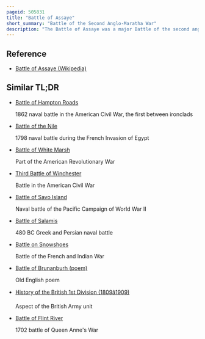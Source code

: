 ```yaml
---
pageid: 505831
title: "Battle of Assaye"
short_summary: "Battle of the Second Anglo-Maratha War"
description: "The Battle of Assaye was a major Battle of the second anglo-maratha War Fought between the Maratha Empire and british East india Company. It occurred near Assaye in western India on September 23 1803. An outnumbered indian and british Force under the Command of major general Arthur Wellesley defeated the combined Maratha Army of daulatrao Scindia and the Bhonsle Raja of Ber. The Battle was wellesley's first major Victory and one he later described as his finest Achievement on the Battlefield even more so than his more famous Victories in the peninsular War and his Defeat of napoleon Bonaparte at the Battle of Waterloo."
---
```


## Reference

- [Battle of Assaye (Wikipedia)](https://en.wikipedia.org/?curid=505831)

## Similar TL;DR

- [Battle of Hampton Roads](/tldr/en/battle-of-hampton-roads)

  1862 naval battle in the American Civil War, the first between ironclads

- [Battle of the Nile](/tldr/en/battle-of-the-nile)

  1798 naval battle during the French Invasion of Egypt

- [Battle of White Marsh](/tldr/en/battle-of-white-marsh)

  Part of the American Revolutionary War

- [Third Battle of Winchester](/tldr/en/third-battle-of-winchester)

  Battle in the American Civil War

- [Battle of Savo Island](/tldr/en/battle-of-savo-island)

  Naval battle of the Pacific Campaign of World War II

- [Battle of Salamis](/tldr/en/battle-of-salamis)

  480 BC Greek and Persian naval battle

- [Battle on Snowshoes](/tldr/en/battle-on-snowshoes)

  Battle of the French and Indian War

- [Battle of Brunanburh (poem)](/tldr/en/battle-of-brunanburh-poem)

  Old English poem

- [History of the British 1st Division (1809â1909)](/tldr/en/history-of-the-british-1st-division-18091909)

  Aspect of the British Army unit

- [Battle of Flint River](/tldr/en/battle-of-flint-river)

  1702 battle of Queen Anne's War
